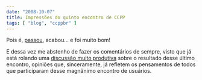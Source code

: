 ```yaml
---
date: "2008-10-07"
title: Impressões do quinto encontro de CCPP
tags: [ "blog", "ccppbr" ]
---
```

Pois é, [passou](/v), acabou... e foi muito bom!

E dessa vez me abstenho de fazer os comentários de sempre, visto que já está rolando uma [discussão muito produtiva](http://groups.google.com/group/ccppbrasil/browse_thread/thread/f088e1833564f756/5ea38098b1828b7f?show_docid=5ea38098b1828b7f#) sobre o resultado desse último encontro, opiniões que, sinceramente, já refletem os pensamentos de todos que participaram desse magnânimo encontro de usuários.

